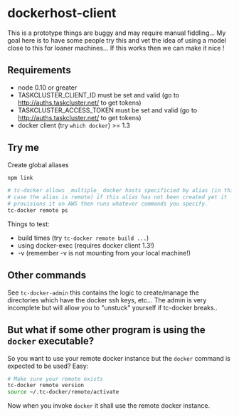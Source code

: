 dockerhost-client
=================

This is a prototype things are buggy and may require manual fiddling...
My goal here is to have some people try this and vet the idea of using a
model close to this for loaner machines... If this works then we can
make it nice !

## Requirements

 - node 0.10 or greater
 - TASKCLUSTER_CLIENT_ID must be set and valid (go to http://auths.taskcluster.net/ to get tokens)
 - TASKCLUSTER_ACCESS_TOKEN must be set and valid (go to http://auths.taskcluster.net/ to get tokens)
 - docker client (try `which docker`) >= 1.3

## Try me

Create global aliases

```sh
npm link
```

```sh
# tc-docker allows _multiple_ docker hosts specificied by alias (in this
# case the alias is remote) if this alias has not been created yet it
# provisions it on AWS then runs whatever commands you specify.
tc-docker remote ps
```

Things to test:

 - build times (try `tc-docker remote build ...`)
 - using docker-exec (requires docker client 1.3!)
 - -v (remember -v is not mounting from your local machine!)


## Other commands

See `tc-docker-admin` this contains the logic to create/manage the
directories which have the docker ssh keys, etc... The admin is very
incomplete but will allow you to "unstuck" yourself if tc-docker
breaks..

## But what if some other program is using the `docker` executable?

So you want to use your remote docker instance but the `docker` command
is expected to be used? Easy:

```sh
# Make sure your remote exists
tc-docker remote version
source ~/.tc-docker/remote/activate
```

Now when you invoke `docker` it shall use the remote docker instance.
